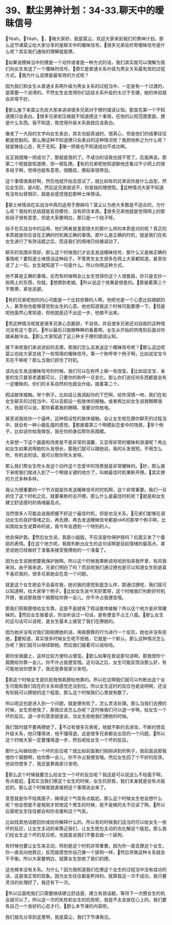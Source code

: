 # 39、默尘男神计划：34-33.聊天中的暧昧信号

🎼Yeah。🎼Yeah。🎼，🎼嗨大家好，我是莫尘，欢迎大家来到我们的男神计划。那么这节课莫尘给大家分享的是聊天中的暧昧信号。🎼很多兄弟会好奇暧昧信号是什么呢？其实我们通俗的理解就是撩。

🎼如果说撩妹当中的撩是一个动作或者是一种方式的话，我们其实就可以理解为我们向女生发送了一个暧昧的信号。🎼撩它是普通关系升级为男女关系最有效的过程方式。🎼我为什么说撩是最有效的方式呢？

因为我们和女生从普通关系啊升级为男女关系的过程当中，一定是有一个过渡的，是需要一个润滑的。不然女生会觉得你们这段关系升级的太过于生硬，她的体验就会非常不好。

🎼那么接下来莫尘先给大家来讲讲很多兄弟对于撩的错误认知。那首先第一个不知道撩只会表白。🎼很多兄弟呢压根就不知道撩这个事情，在他的认知范围里面，撩是什么东西。我不知道，我觉得升级关系我就应该表白。

像发了一大段的文字向女生表白，其实也挺真诚的，很真心，但是他们的结果往往都是悲剧的。那么像这种不知道撩只会表白的这种情况呢？我把他称之为什么呢？就是赌徒心态，死于无知。🎼赌一把我也不知道成功不成功啊。

反正我就赌一把成功了，那就是我的了。不成功的话我也就不管了。后面再说。那第二个呢就是知道撩，但一顿乱撩。🎼有的兄弟呢他知道聊他还看过不少网上的很多段子啊，觉得也挺有意思，很酷炫，撩起来很带劲。

这个事情很美好啊，然后他就开始去尝试了。就比如有的兄弟说你是什么血型，然后女生回，是A型。然后这兄弟就说不，你是我的理想型。🎼这种情况大家不知道有没有似曾相识，就是会感觉很尬那种土味情话。

🎼那土味情话在实战当中真的适用于撩妹吗？莫尘认为绝大多数是不适合的，为什么呢？我给的总结就是盲目模仿，没有抓住本质。🎼很多兄弟他就是觉得网上的那些段子很有意思，但是大家要明白，那只是一个段子呀。

段子在实战当中的运用，他们两者是差距很大的那什么样的本质是对的呢？真正的本质就是你应该在正确的时机做正确的事情。那什么是正确的时机，就是我们在和女生进行了有效话题之后，而且我们的情绪已经被调动了。

聊天的氛围非常好。那么这个时候我们才会去发送暧昧信号，那什么又是做正确的事情呢？要知道土味情话这种段子，不管男生女生很多在网上大家都知道，甚至你说了上一句，女生就知道下一句是什么。所以你用这种方式。

他不算是正确的事情，反而有时候啊会让女生觉得你这个人很套路，你只是去抄一些网上的东西，你就。🎼想撩到老娘。🎼所以说这个效果是很差的。🎼那接着第三个不敢撩，紧张逃避。

🎼有的兄弟呢他的内心可能是一个比较安静的人啊，他呢也是一个心思比较细腻的人，甚至他也能够感觉到女生的心意。他也知道我这个时候可能要撩一下。🎼但是呢他虽然心里知道，但他就是迈不出这一步，他做不出来。

🎼而这种情况呢就是很多兄弟心态脆弱，不自信，并且很多兄弟还对自我的这种情况没有这个意识。🎼所以最后只能眼睁睁的看着啊，女生从开始的热情到后面对你越来越冷淡。🎼那么大家知道了这三种关于撩的错误认知。

接下来呢我们来说说如何去撩。那我们怎么去发送这个暧昧信号呢？🎼那么这边呢莫尘也给大家总结了一些常用的暧昧信号。第一个称呼举个例子啊，比如说宝宝今天在干嘛呢？那么当我们抓住了时机。

该向女生发送暧昧信号的时候，我们可以在称呼上做一些改变。🎼比如说宝宝、亲爱的宝贝甚至老婆都可以，只要你的称呼一旦变化。那么你们说任何东西都是会有一定暧昧的。你们的关系自然的也就会升级。接着第二个。

假设肢体接触。举个例子。比如说让我调起你的下巴啊，给你深情一吻，我们在和女生聊天的过程当中，可以去假设一些肢体的接触。或者再比如女生说我眼睛很大，我就可以说，那你看着我的眼睛，我要对你放电。

甚至说我给你一个逼咚，这种假设性的肢体接触，会让女生呢在跟你聊天的过程当中，就会有一种小鹿乱撞的感觉。🎼那接着第三个啊模拟恋爱中的场景。🎼举个例子，比如说你给我做饭，我在你的身后帮你系围裙。

大家想一下这个画面和场景是不是非常的温馨，又显得非常的暧昧和浪漫呢？再比如女生如果说啊她的头发很长，那我们就可以跟她说，我的头发很短，不用怎么吹，有机会的话，我可以帮你吹头发呀。

那么我们帮女生吹头发这个动作这个恋爱中的场景就是非常暧昧的。🎼好，那么接下来呢我们就进入到了一个啊很关键的地方了，叫做最佳时机果断开撩。🎼其实撩的方式多种多样。

我认为很重要的一个节点就是你发送暧昧信号的时机啊，这个非常重要。我们一旦抓住了这个时机之后，就要果断的去开撩。那么什么是最佳时机呢？🎼就是和女生建立舒适感时的情绪最高点。

当然很多人可能会说我把握不好这个最佳时机，但是也没关系。🎼兄弟们能够在调动女生的良好情绪之后，再去撩，再去发送暧昧信号都是okK的那举个例子啊，比如我给女生说算命的说，我今年会遇到一个特别的人。

他会保护我。🎼然后女生说，我是小姐姐，不应该是你保护我吗？后面又发了个委屈的表情。🎼在这个地方呢，我就判断出女生的这句话啊是目前情绪的最高点，甚至说她已经做好了准备来接受我撩她的一个准备了。

因为女生说她想要我保护她啊。所以这个时候我果断说哈哈别怕来我怀里，有风我来挡，由于我来遮，兄弟们明白了吗？而且呢我们通过撩也是可以知道女生到底喜不喜欢我的，很多兄弟她会在意一个问题。

就是这个女生她会不会喜欢我，她对我的感觉到底怎么样，那通过撩呢，我们就可以知道啊，给大家举个例子。🎼比如女生说今天好累呀，这个时候我们判断好时机开撩，我说那我借个肩膀给你靠一会儿，你不许占我便宜哦。

那我们把肩膀借给女生靠，这是不是就有了假设肢体接触？所以这个地方是非常暧昧的。🎼然后女生接着说，你没听说过一句话，是有便宜不占王八蛋。🎼那么女生的这句话可以说呢，是女生基本上接受了我们在撩她的。

因为她并没有对我们刚刚撩她的话，用肩膀靠的行为进行一个反抗，她也并没有拒绝。🎼要知道，其实很多时候女生呢不拒绝，它就是一个默认。那么这种情况怎么办呢？我们就可以继续聊她。然后我们接着可以说哈哈。

那你坐我腿上，这样比较方便你占便宜。🎼那么如果在我说那句话啊，那我借你个肩膀给你靠一会儿，你不许占我便宜哦。这句话之后，女生可能反馈没那么好，有可能他说你想多了，我还是靠我家沙发吧。

🎼那这个时候女生是抗拒我借肩膀给他靠的。所以在这啊我们就可以判断出这个女生可能和我们现在的关系和感觉还没到位。所以女生这时的反应也是说明啊，还没有到我可以撩她的这个程度。那么这个时候我们心里就有数了。

所以呢这也是进入到一个问题，就是撩失败了，怎么灵活处理。那么当我们去撩的时候，女生拒绝我了，那我应该怎么办呢？这时候我们可以退一步啊，给女生一个坏的反应。退一步的意思就是说，当女生拒绝我们撩她的时候。

我们暂时就不要再撩她了。🎼不过有很多兄弟呢，他就不断的去进攻，不断的想去升级关系，他只懂得进，他不懂得退，这是很多兄弟都会出现的一个问题。🎼所以这个时候大家一定要懂得退一步，然后呢给女生一个坏的反应。

那什么叫做给她一个坏的反应呢？就比如前面我们刚刚讲到的例子，我前面说那我借你个肩膀啊，给你靠一会儿，你不许占我便宜哦。然后女生回了个不好的反馈，他说你想多了，我还是靠我家沙发吧。

🎼那么这个时候我要怎么给女生一个坏的反应呢？我这是可以说这么不给面子啊，有点尴尬。🎼其实当我们撩这个女生的时候，女生抗拒我，我们本身就是会有点尴尬的。那么这个时候我就直接把这个事情说出来了。

意思就是你不给我面子，搞得这个气氛有点尴尬。那么这个时候女生他会想什么呢？他会想是不是我刚才拒绝这个男生的时候，是不是做的太不应该了啊。🎼所以后面呢女生往往都会和你去缓和这个气氛。

比如找其他话题回你或给你解释什么的。所以有的时候我们适当的可以给女生一些坏的反应，让女生主动的来靠近我们，让女生呢也主动的去化解这个尴尬。那么我们给女生这个坏的反应呢，也就是说我们不要去做一个舔狗。

有时候也要让女生来主动，特别是这个时机非常重要。因为你一直去撩这个女生，你一直去向他靠近，反而就感觉你自己像一个舔狗一样。🎼然后导致这种关系就会不平衡。所以大家要明白，就算女生拒绝了我们的撩。

这也根本没有关系。为什么？因为我知道我们在撩这个女生的过程当中没有成功的话，这是很正常的现象。因为女生往往都是矜持的。就算我这一次不成功，我只要灵活的处理好了，我还有下一次。

🎼所以后面呢我们只需要继续建立舒适感，建立有效话题，等待下一次撩女生的机会就可以了。所以这一次的失败和女生的抗拒呢，我是不太会放在心上的。我们要有自己一个良好的心态才行。🎼那么本节课的内容呢。

我们就先分享到这里啊，我是莫尘，我们下节课再见。